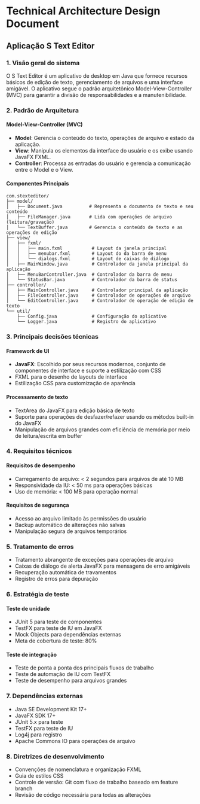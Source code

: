 # Technical Architecture Design Document

## Aplicação S Text Editor

### 1. Visão geral do sistema

O S Text Editor é um aplicativo de desktop em Java que fornece recursos básicos de edição de texto, gerenciamento de arquivos e uma interface amigável. O aplicativo segue o padrão arquitetônico Model-View-Controller (MVC) para garantir a divisão de responsabilidades e a manutenibilidade.

### 2. Padrão de Arquitetura

#### Model-View-Controller (MVC)

- **Model**: Gerencia o conteúdo do texto, operações de arquivo e estado da aplicação.
- **View**: Manipula os elementos da interface do usuário e os exibe usando JavaFX FXML.
- **Controller**: Processa as entradas do usuário e gerencia a comunicação entre o Model e o View.

#### Componentes Principais

```
com.stexteditor/
├── model/
│   ├── Document.java          # Representa o documento de texto e seu conteúdo
│   ├── FileManager.java       # Lida com operações de arquivo (leitura/gravação)
│   └── TextBuffer.java        # Gerencia o conteúdo de texto e as operações de edição
├── view/
│   ├── fxml/
│   │   ├── main.fxml           # Layout da janela principal
│   │   ├── menubar.fxml        # Layout do da barra de menu
│   │   └── dialogs.fxml        # Layout de caixas de diálogo
│   ├── MainWindow.java         # Controlador da janela principal da aplicação
│   ├── MenuBarController.java  # Controlador da barra de menu
│   └── StatusBar.java          # Controlador da barra de status
├── controller/
│   ├── MainController.java     # Controlador principal da aplicação
│   ├── FileController.java     # Controlador de operações de arquivo
│   └── EditController.java     # Controlador de operação de edição de texto
└── util/
    ├── Config.java             # Configuração do aplicativo
    └── Logger.java             # Registro do aplicativo
```

### 3. Principais decisões técnicas

#### Framework de UI

- **JavaFX**: Escolhido por seus recursos modernos, conjunto de componentes de interface e suporte a estilização com CSS
- FXML para o desenho de layouts de interface
- Estilização CSS para customização de aparência

#### Processamento de texto

- TextArea do JavaFX para edição básica de texto
- Suporte para operações de desfazer/refazer usando os métodos built-in do JavaFX
- Manipulação de arquivos grandes com eficiência de memória por meio de leitura/escrita em buffer

### 4. Requisitos técnicos

#### Requisitos de desempenho

- Carregamento de arquivo: < 2 segundos para arquivos de até 10 MB
- Responsividade da IU: < 50 ms para operações básicas
- Uso de memória: < 100 MB para operação normal

#### Requisitos de segurança

- Acesso ao arquivo limitado às permissões do usuário
- Backup automático de alterações não salvas
- Manipulação segura de arquivos temporários

### 5. Tratamento de erros

- Tratamento abrangente de exceções para operações de arquivo
- Caixas de diálogo de alerta JavaFX para mensagens de erro amigáveis
- Recuperação automática de travamentos
- Registro de erros para depuração

### 6. Estratégia de teste

#### Teste de unidade

- JUnit 5 para teste de componentes
- TestFX para teste de IU em JavaFX
- Mock Objects para dependências externas
- Meta de cobertura de teste: 80%

#### Teste de integração

- Teste de ponta a ponta dos principais fluxos de trabalho
- Teste de automação de IU com TestFX
- Teste de desempenho para arquivos grandes

### 7. Dependências externas

- Java SE Development Kit 17+
- JavaFX SDK 17+
- JUnit 5.x para teste
- TestFX para teste de IU
- Log4j para registro
- Apache Commons IO para operações de arquivo

### 8. Diretrizes de desenvolvimento

- Convenções de nomenclatura e organização FXML
- Guia de estilos CSS
- Controle de versão: Git com fluxo de trabalho baseado em feature branch
- Revisão de código necessária para todas as alterações
